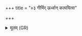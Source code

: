 +++
title = "०३ गीर्भिर् ऊर्ध्वान् कल्पयित्वा"

+++
<details><summary>मूलम् (GR)</summary>

गीर्भिर् ऊर्ध्वान् कल्पयित्वा  
रोहितो भूमिम् अब्रवीत् ।  
त्वद् इदं सर्वं जायतां  
यद् भूतं यच् च भाव्यम् ॥
</details>